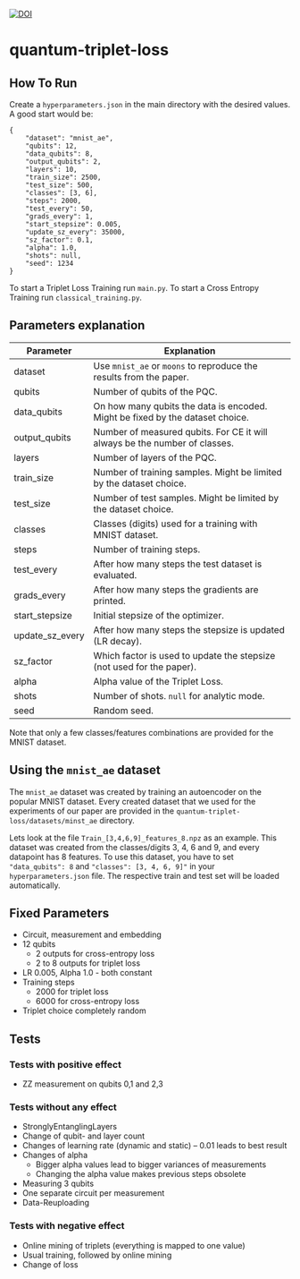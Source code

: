 [![DOI](https://zenodo.org/badge/430692221.svg)](https://zenodo.org/badge/latestdoi/430692221)

# quantum-triplet-loss

## How To Run

Create a `hyperparameters.json` in the main directory with the desired values. A good start would be:

```
{
    "dataset": "mnist_ae",
    "qubits": 12,
    "data_qubits": 8,
    "output_qubits": 2,
    "layers": 10,
    "train_size": 2500,
    "test_size": 500,
    "classes": [3, 6],
    "steps": 2000,
    "test_every": 50,
    "grads_every": 1,
    "start_stepsize": 0.005,
    "update_sz_every": 35000,
    "sz_factor": 0.1,
    "alpha": 1.0,
    "shots": null,
    "seed": 1234
}
```
To start a Triplet Loss Training run `main.py`. To start a Cross Entropy Training run `classical_training.py`.

## Parameters explanation

| Parameter       | Explanation                                                                   |
|-----------------|-------------------------------------------------------------------------------|
| dataset         | Use `mnist_ae` or `moons` to reproduce the results from the paper.            |
| qubits          | Number of qubits of the PQC.                                                  |
| data_qubits     | On how many qubits the data is encoded. Might be fixed by the dataset choice. |
| output_qubits   | Number of measured qubits. For CE it will always be the number of classes.    |
| layers          | Number of layers of the PQC.                                                  |
| train_size      | Number of training samples. Might be limited by the dataset choice.           |
| test_size       | Number of test samples. Might be limited by the dataset choice.               |
| classes         | Classes (digits) used for a training with MNIST dataset.                      |
| steps           | Number of training steps.                                                     |
| test_every      | After how many steps the test dataset is evaluated.                           |
| grads_every     | After how many steps the gradients are printed.                               |
| start_stepsize  | Initial stepsize of the optimizer.                                            |
| update_sz_every | After how many steps the stepsize is updated (LR decay).                      |
| sz_factor       | Which factor is used to update the stepsize (not used for the paper).         |
| alpha           | Alpha value of the Triplet Loss.                                              |
| shots           | Number of shots. `null` for analytic mode.                                    |
| seed            | Random seed.                                                                  |

Note that only a few classes/features combinations are provided for the MNIST dataset. 

## Using the `mnist_ae` dataset

The `mnist_ae` dataset was created by training an autoencoder on the popular MNIST dataset. Every created dataset that we used for the experiments of our paper are provided in the `quantum-triplet-loss/datasets/minst_ae` directory. 

Lets look at the file `Train_[3,4,6,9]_features_8.npz` as an example. This dataset was created from the classes/digits 3, 4, 6 and 9, and every datapoint has 8 features. To use this dataset, you have to set `"data_qubits": 8` and `"classes": [3, 4, 6, 9]"` in your `hyperparameters.json` file. The respective train and test set will be loaded automatically. 


## Fixed Parameters

- Circuit, measurement and embedding
- 12 qubits
  - 2 outputs for cross-entropy loss
  - 2 to 8 outputs for triplet loss
- LR 0.005, Alpha 1.0 - both constant
- Training steps
  - 2000 for triplet loss
  - 6000 for cross-entropy loss
- Triplet choice completely random

## Tests

### Tests with positive effect
- ZZ measurement on qubits 0,1 and 2,3

### Tests without any effect
- StronglyEntanglingLayers
- Change of qubit- and layer count
- Changes of learning rate (dynamic and static) – 0.01 leads to best result
- Changes of alpha
  - Bigger alpha values lead to bigger variances of measurements
  - Changing the alpha value makes previous steps obsolete
- Measuring 3 qubits
- One separate circuit per measurement
- Data-Reuploading

### Tests with negative effect
- Online mining of triplets (everything is mapped to one value)
- Usual training, followed by online mining
- Change of loss
